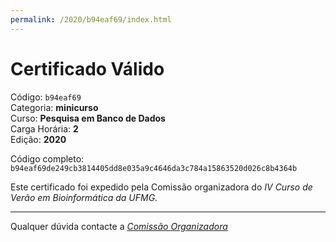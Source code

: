 ```yaml
---
permalink: /2020/b94eaf69/index.html
---
```


# Certificado Válido

Código: `b94eaf69`<br>
Categoria: **minicurso**<br>
Curso: **Pesquisa em Banco de Dados**<br>
Carga Horária: **2**<br>
Edição: **2020**<br>


Código completo: `b94eaf69de249cb3814405dd8e035a9c4646da3c784a15863520d026c8b4364b`


Este certificado foi expedido pela Comissão organizadora do *IV Curso de Verão em Bioinformática da UFMG*.

----

Qualquer dúvida contacte a [_Comissão Organizadora_](<mailto:cursobioinfoufmg@gmail.com$subject=[Certificados]>)

